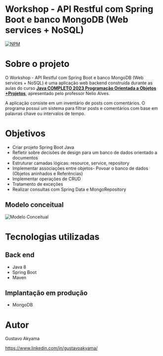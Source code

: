 # Workshop - API Restful com Spring Boot e banco MongoDB (Web services + NoSQL)
[![NPM](https://img.shields.io/npm/l/react)](https://github.com/GustavoAkyama/workshop-spring-boot-mongodb/blob/master/LICENSE) 

# Sobre o projeto

O Workshop - API Restful com Spring Boot e banco MongoDB (Web services + NoSQL) é uma aplicação web backend construída durante as aulas do curso **[Java COMPLETO 2023 Programação Orientada a Objetos +Projetos](https://www.udemy.com/course/java-curso-completo/)**, apresentado pelo professor Nelio Alves.

A aplicação consiste em um inventário de posts com comentários. O programa possui um sistema para filtrar posts e comentários com base em palavras chave ou intervalos de tempo.

# Objetivos
- Criar projeto Spring Boot Java
- Refletir sobre decisões de design para um banco de dados orientado a documentos
- Estruturar camadas lógicas: resource, service, repository
- Implementar associações entre objetos- Povoar o banco de dados (Objetos aninhados e Referências)
- Implementar operações de CRUD
- Tratamento de exceções
- Realizar consultas com Spring Data e MongoRepository

## Modelo conceitual
![Modelo Conceitual](https://user-images.githubusercontent.com/110904070/225798575-563006a9-0ddf-403d-ab5f-714a385909a7.png)



# Tecnologias utilizadas
## Back end
- Java 8
- Spring Boot
- Maven
## Implantação em produção
- MongoDB

# Autor

Gustavo Akyama

https://www.linkedin.com/in/gustavoakyama/
